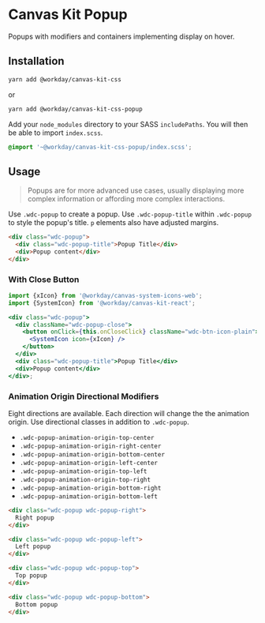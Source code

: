 # Canvas Kit Popup

Popups with modifiers and containers implementing display on hover.

## Installation

```sh
yarn add @workday/canvas-kit-css
```

or

```sh
yarn add @workday/canvas-kit-css-popup
```

Add your `node_modules` directory to your SASS `includePaths`. You will then be able to import
`index.scss`.

```scss
@import '~@workday/canvas-kit-css-popup/index.scss';
```

## Usage

> Popups are for more advanced use cases, usually displaying more complex information or affording
> more complex interactions.

Use `.wdc-popup` to create a popup. Use `.wdc-popup-title` within `.wdc-popup` to style the popup's
title. `p` elements also have adjusted margins.

```html
<div class="wdc-popup">
  <div class="wdc-popup-title">Popup Title</div>
  <div>Popup content</div>
</div>
```

### With Close Button

```jsx
import {xIcon} from '@workday/canvas-system-icons-web';
import {SystemIcon} from '@workday/canvas-kit-react';

<div class="wdc-popup">
  <div className="wdc-popup-close">
    <button onClick={this.onCloseClick} className="wdc-btn-icon-plain">
      <SystemIcon icon={xIcon} />
    </button>
  </div>
  <div class="wdc-popup-title">Popup Title</div>
  <div>Popup content</div>
</div>;
```

### Animation Origin Directional Modifiers

Eight directions are available. Each direction will change the the animation origin. Use directional
classes in addition to `.wdc-popup`.

- `.wdc-popup-animation-origin-top-center`
- `.wdc-popup-animation-origin-right-center`
- `.wdc-popup-animation-origin-bottom-center`
- `.wdc-popup-animation-origin-left-center`
- `.wdc-popup-animation-origin-top-left`
- `.wdc-popup-animation-origin-top-right`
- `.wdc-popup-animation-origin-bottom-right`
- `.wdc-popup-animation-origin-bottom-left`

```html
<div class="wdc-popup wdc-popup-right">
  Right popup
</div>

<div class="wdc-popup wdc-popup-left">
  Left popup
</div>

<div class="wdc-popup wdc-popup-top">
  Top popup
</div>

<div class="wdc-popup wdc-popup-bottom">
  Bottom popup
</div>
```
